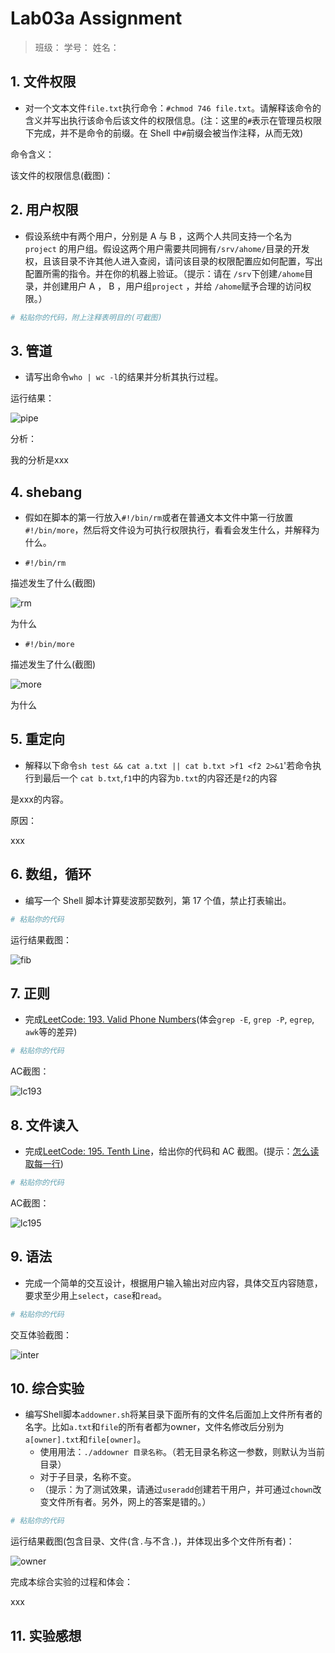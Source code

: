 # Lab03a Assignment

> 班级：
> 学号：
> 姓名：

## 1. 文件权限

- 对一个文本文件`file.txt`执行命令：`#chmod 746 file.txt`。请解释该命令的含义并写出执行该命令后该文件的权限信息。(注：这里的`#`表示在管理员权限下完成，并不是命令的前缀。在 Shell 中`#`前缀会被当作注释，从而无效)

命令含义：

该文件的权限信息(截图)：

## 2. 用户权限

- 假设系统中有两个用户，分别是 A 与 B ，这两个人共同支持一个名为 `project` 的用户组。假设这两个用户需要共同拥有`/srv/ahome/`目录的开发权，且该目录不许其他人进入查阅，请问该目录的权限配置应如何配置，写出配置所需的指令。并在你的机器上验证。（提示：请在 `/srv`下创建`/ahome`目录，并创建用户 A ， B ，用户组`project` ，并给 `/ahome`赋予合理的访问权限。）

```bash
# 粘贴你的代码，附上注释表明目的(可截图)
```

## 3. 管道

- 请写出命令`who | wc -l`的结果并分析其执行过程。

运行结果：

![pipe](img/fig.jpg)

分析：

我的分析是xxx

## 4. shebang

- 假如在脚本的第一行放入`#!/bin/rm`或者在普通文本文件中第一行放置`#!/bin/more`，然后将文件设为可执行权限执行，看看会发生什么，并解释为什么。

- `#!/bin/rm`

描述发生了什么(截图)

![rm](img/rm.jpg)

为什么

- `#!/bin/more`

描述发生了什么(截图)

![more](img/more.jpg)

为什么

## 5. 重定向

- 解释以下命令`sh test && cat a.txt || cat b.txt >f1 <f2 2>&1`'若命令执行到最后一个 `cat b.txt`,`f1`中的内容为`b.txt`的内容还是`f2`的内容

是xxx的内容。

原因：

xxx

## 6. 数组，循环

- 编写一个 Shell 脚本计算斐波那契数列，第 17 个值，禁止打表输出。

```bash
# 粘贴你的代码
```

运行结果截图：

![fib](img/fig.jpg)

## 7. 正则

- 完成[LeetCode: 193. Valid Phone Numbers](https://leetcode-cn.com/problems/valid-phone-numbers/)(体会`grep -E`, `grep -P`, `egrep`, `awk`等的差异)

```bash
# 粘贴你的代码
```

AC截图：

![lc193](img/fig.jpg)

## 8. 文件读入

- 完成[LeetCode: 195. Tenth Line](https://leetcode.com/problems/valid-phone-numbers/)，给出你的代码和 AC 截图。(提示：[怎么读取每一行](http://blog.sina.com.cn/s/blog_605f5b4f0101b0sd.html))

```bash
# 粘贴你的代码
```

AC截图：

![lc195](img/fig.jpg)

## 9. 语法

- 完成一个简单的交互设计，根据用户输入输出对应内容，具体交互内容随意，要求至少用上`select`，`case`和`read`。

```bash
# 粘贴你的代码
```

交互体验截图：

![inter](img/fig.jpg)

## 10. 综合实验

- 编写Shell脚本`addowner.sh`将某目录下面所有的文件名后面加上文件所有者的名字。比如`a.txt`和`file`的所有者都为owner，文件名修改后分别为`a[owner].txt`和`file[owner]`。
  - 使用用法：`./addowner 目录名称`。（若无目录名称这一参数，则默认为当前目录）
  - 对于子目录，名称不变。
  - （提示：为了测试效果，请通过`useradd`创建若干用户，并可通过`chown`改变文件所有者。另外，网上的答案是错的。）

```bash
# 粘贴你的代码
```

运行结果截图(包含目录、文件(含`.`与不含`.`)，并体现出多个文件所有者)：

![owner](img/fig.jpg)

完成本综合实验的过程和体会：

xxx

## 11. 实验感想

